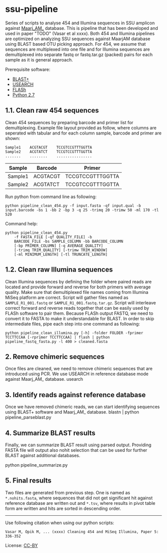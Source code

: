 # ssu-pipeline

Series of scripts to analyse 454 and Illumina sequences in SSU amplicon against [Maarj_AM_](http://maarjam.botany.ut.ee) database. This is pipeline that has been developed and used in paper "TODO" (Vasar et al xxxx). Both 454 and Illumina pipelines are optimized on analyzing SSU sequences against MaarjAM database using BLAST based OTU picking approach. For 454, we assume that sequences are multiplexed into one file and for Illumina sequences are demultiplexed into separate fastq or fastq.tar.gz (packed) pairs for each sample as it is general approach. 

Prerequisite software:

* [BLAST+](https://blast.ncbi.nlm.nih.gov/Blast.cgi?PAGE_TYPE=BlastDocs&DOC_TYPE=Download) 
* [USEARCH](http://www.drive5.com/usearch/)
* [FLASh](https://ccb.jhu.edu/software/FLASH/)
* [Python 2.7](https://www.python.org/)

## 1.1. Clean raw 454 sequences

Clean 454 sequences by preparing barcode and primer list for demultiplexing. Example file layout provided as follow, where columns are seperated with tabular and for each column sample, barcode and primer are shown:

```
Sample1    ACGTACGT    TCCGTCCGTTTGGTTA
Sample2    ACGTATCT    TCCGTCCGTTTGGTTA
.......    ........    ................
```

Sample | Barcode | Primer
--- | --- | ---
Sample1 | ACGTACGT | TCCGTCCGTTTGGTTA
Sample2 | ACGTATCT | TCCGTCCGTTTGGTTA

Run python from command line as following:
```
python pipeline_clean_454.py -f input.fasta -qf input.qual -b input.barcode -bs 1 -bb 2 -bp 3 -q 25 -trimq 20 -trimw 50 -ml 170 -tl 520
```

Command help:
```
python pipeline_clean_454.py
    -f FASTA_FILE [-qf QUALITY_FILE] -b
    BARCODE_FILE -bs SAMPLE_COLUMN -bb BARCODE_COLUMN
    [-bp PRIMER_COLUMN] [-q AVERAGE_QUALITY]
    [-trimq TRIM_QUALITY] [-trimw TRIM_WINDOW]
    [-ml MINIMUM_LENGTH] [-tl TRUNCATE_LENGTH]
```

## 1.2. Clean raw Illumina sequences

Clean Illumina sequences by defining the folder where paired reads are located and provide forward and reverse for both primers with average quality. Make sure that demultiplexed file names coming from Illumina MiSeq platform are correct. Script will gather files named as `SAMPLE_R1_001.fastq` or `SAMPLE_R1_001.fastq.tar.gz`. Script will interleave correct forward and reverse reads together that can be easily used by FLASh software to pair them. Because FLASh output FASTQ, we need to convert it to FASTA to make it understandable for BLAST. In order to skip intermediate files, pipe each step into one command as following:
```
python pipeline_clean_illumina.py [-h] -folder FOLDER -fprimer TCCTTCCAA [-rprimer TCCTTCCAA] | flash | python pipeline_fastq_fasta.py -l 400 > cleaned.fasta
```
## 2. Remove chimeric sequences

Once files are cleaned, we need to remove chimeric sequences that are introduced using PCR. We use USEARCH in reference database mode against Maarj_AM_ database. 
usearch 

## 3. Identify reads against reference database

Once we have removed chimeric reads, we can start identifying sequences using BLAST+ software and Maarj_AM_ database. 
blastn | python pipeline_parseblast.py

## 4. Summarize BLAST results

Finally, we can summarize BLAST result using parsed output. Providing FASTA file will output also nohit selection that can be used for further BLAST against additional databases.

python pipeline_summarize.py

## 5. Final results

Two files are generated from previous step. One is named as `*.nohits.fasta`, where sequences that did not get significant hit against reference database are written out and `*.tsv`, where results in pivot table form are written and hits are sorted in descending order.

___

Use following citation when using our python scripts:
```
Vasar M, Öpik M, ... (xxxx) Cleaning 454 and MiSeq Illumina, Paper 5: 336-352
```

License: [CC-BY](https://creativecommons.org/licenses/by/3.0/)